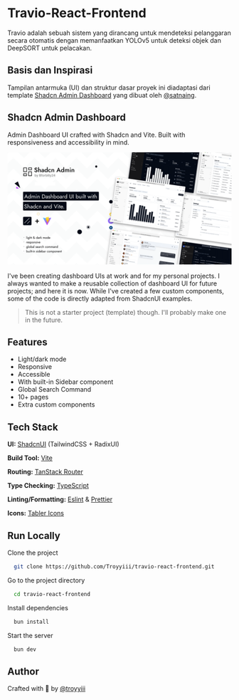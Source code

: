 # Travio-React-Frontend

Travio adalah sebuah sistem yang dirancang untuk mendeteksi pelanggaran secara otomatis dengan memanfaatkan YOLOv5 untuk deteksi objek dan DeepSORT untuk pelacakan.

## Basis dan Inspirasi

Tampilan antarmuka (UI) dan struktur dasar proyek ini diadaptasi dari template [Shadcn Admin Dashboard](https://github.com/satnaing/shadcn-admin) yang dibuat oleh [@satnaing](https://github.com/satnaing).

## Shadcn Admin Dashboard

Admin Dashboard UI crafted with Shadcn and Vite. Built with responsiveness and accessibility in mind.

![alt text](public/images/shadcn-admin.png)

I've been creating dashboard UIs at work and for my personal projects. I always wanted to make a reusable collection of dashboard UI for future projects; and here it is now. While I've created a few custom components, some of the code is directly adapted from ShadcnUI examples.

> This is not a starter project (template) though. I'll probably make one in the future.

## Features

- Light/dark mode
- Responsive
- Accessible
- With built-in Sidebar component
- Global Search Command
- 10+ pages
- Extra custom components

## Tech Stack

**UI:** [ShadcnUI](https://ui.shadcn.com) (TailwindCSS + RadixUI)

**Build Tool:** [Vite](https://vitejs.dev/)

**Routing:** [TanStack Router](https://tanstack.com/router/latest)

**Type Checking:** [TypeScript](https://www.typescriptlang.org/)

**Linting/Formatting:** [Eslint](https://eslint.org/) & [Prettier](https://prettier.io/)

**Icons:** [Tabler Icons](https://tabler.io/icons)

## Run Locally

Clone the project

```bash
  git clone https://github.com/Troyyiii/travio-react-frontend.git
```

Go to the project directory

```bash
  cd travio-react-frontend
```

Install dependencies

```bash
  bun install
```

Start the server

```bash
  bun dev
```

## Author

Crafted with 🤍 by [@troyyiii](https://github.com/Troyyiii/)

